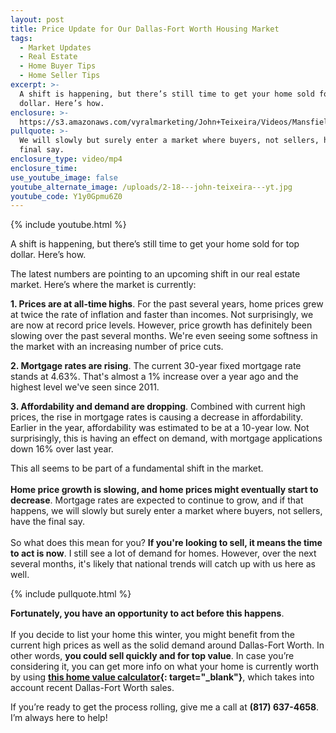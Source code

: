 ```yaml
---
layout: post
title: Price Update for Our Dallas-Fort Worth Housing Market
tags:
  - Market Updates
  - Real Estate
  - Home Buyer Tips
  - Home Seller Tips
excerpt: >-
  A shift is happening, but there’s still time to get your home sold for top
  dollar. Here’s how.
enclosure: >-
  https://s3.amazonaws.com/vyralmarketing/John+Teixeira/Videos/Mansfield+Real+Estate+Agent+-+Price+Update+for+Our+Dallas-Fort+Worth+Housing+Market.mp4
pullquote: >-
  We will slowly but surely enter a market where buyers, not sellers, have the
  final say.
enclosure_type: video/mp4
enclosure_time:
use_youtube_image: false
youtube_alternate_image: /uploads/2-18---john-teixeira---yt.jpg
youtube_code: Y1y0Gpmu6Z0
---
```


{% include youtube.html %}

A shift is happening, but there’s still time to get your home sold for top dollar. Here’s how.

The latest numbers are pointing to an upcoming shift in our real estate market. Here’s where the market is currently:

**1. Prices are at all-time highs**. For the past several years, home prices grew at twice the rate of inflation and faster than incomes. Not surprisingly, we are now at record price levels. However, price growth has definitely been slowing over the past several months. We're even seeing some softness in the market with an increasing number of price cuts.

**2. Mortgage rates are rising**. The current 30-year fixed mortgage rate stands at 4.63%. That's almost a 1% increase over a year ago and the highest level we've seen since 2011.

**3. Affordability and demand are dropping**. Combined with current high prices, the rise in mortgage rates is causing a decrease in affordability. Earlier in the year, affordability was estimated to be at a 10-year low. Not surprisingly, this is having an effect on demand, with mortgage applications down 16% over last year.

This all seems to be part of a fundamental shift in the market.<br><br>**Home price growth is slowing, and home prices might eventually start to decrease**. Mortgage rates are expected to continue to grow, and if that happens, we will slowly but surely enter a market where buyers, not sellers, have the final say.<br><br>So what does this mean for you? **If you're looking to sell, it means the time to act is now**. I still see a lot of demand for homes. However, over the next several months, it's likely that national trends will catch up with us here as well.

{% include pullquote.html %}

**Fortunately, you have an opportunity to act before this happens**.<br><br>If you decide to list your home this winter, you might benefit from the current high prices as well as the solid demand around Dallas-Fort Worth. In other words, **you could sell quickly and for top value**. In case you’re considering it, you can get more info on what your home is currently worth by using **[this home value calculator](http://www.trgdfw.com/evaluation){: target="_blank"}**, which takes into account recent Dallas-Fort Worth sales.

If you’re ready to get the process rolling, give me a call at **(817) 637-4658**. I’m always here to help!